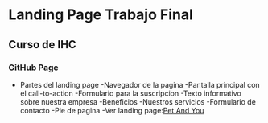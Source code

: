 # Landing Page Trabajo Final
## Curso de IHC
### GitHub Page

- Partes del landing page
-Navegador de la pagina
-Pantalla principal con el call-to-action
-Formulario para la suscripcion 
-Texto informativo sobre nuestra empresa
-Beneficios
-Nuestros servicios
-Formulario de contacto
-Pie de pagina
-Ver landing page:[Pet And You](https://julioantunez7.github.io/landing-petandyou/)
